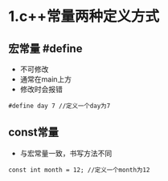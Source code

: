 # 1.c++常量两种定义方式

## 宏常量 #define&#x20;

* 不可修改
* 通常在main上方
* 修改时会报错

```
#define day 7 //定义一个day为7
```

## const常量

* 与宏常量一致，书写方法不同

```
const int month = 12; //定义一个month为12
```
